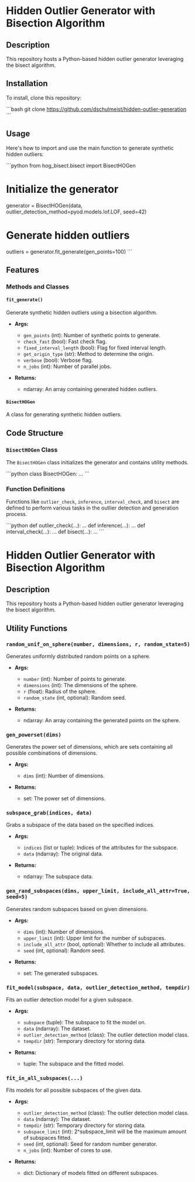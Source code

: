# Hidden Outlier Generator with Bisection Algorithm

## Description

This repository hosts a Python-based hidden outlier generator leveraging the bisect algorithm. 


## Installation

To install, clone this repository:

\```bash
git clone https://github.com/dschulmeist/hidden-outlier-generation
\```

## Usage

Here's how to import and use the main function to generate synthetic hidden outliers:

\```python
from hog_bisect.bisect import BisectHOGen

# Initialize the generator
generator = BisectHOGen(data, outlier_detection_method=pyod.models.lof.LOF, seed=42)

# Generate hidden outliers
outliers = generator.fit_generate(gen_points=100)
\```

## Features

### Methods and Classes

#### `fit_generate()`

Generate synthetic hidden outliers using a bisection algorithm.

- **Args:**
    - `gen_points` (int): Number of synthetic points to generate.
    - `check_fast` (bool): Fast check flag.
    - `fixed_interval_length` (bool): Flag for fixed interval length.
    - `get_origin_type` (str): Method to determine the origin.
    - `verbose` (bool): Verbose flag.
    - `n_jobs` (int): Number of parallel jobs.

- **Returns:**
    - ndarray: An array containing generated hidden outliers.

#### `BisectHOGen`

A class for generating synthetic hidden outliers.

## Code Structure

### `BisectHOGen` Class

The `BisectHOGen` class initializes the generator and contains utility methods.

\```python
class BisectHOGen:
...
\```

### Function Definitions

Functions like `outlier_check`, `inference`, `interval_check`, and `bisect` are defined to perform various tasks in the outlier detection and generation process.

\```python
def outlier_check(...):
...
def inference(...):
...
def interval_check(...):
...
def bisect(...):
...
\```

# Hidden Outlier Generator with Bisection Algorithm

## Description

This repository hosts a Python-based hidden outlier generator leveraging the bisect algorithm.

## Utility Functions

### `random_unif_on_sphere(number, dimensions, r, random_state=5)`

Generates uniformly distributed random points on a sphere.

- **Args:**
  - `number` (int): Number of points to generate.
  - `dimensions` (int): The dimensions of the sphere.
  - `r` (float): Radius of the sphere.
  - `random_state` (int, optional): Random seed.

- **Returns:**
  - ndarray: An array containing the generated points on the sphere.

### `gen_powerset(dims)`

Generates the power set of dimensions, which are sets containing all possible combinations of dimensions.

- **Args:**
  - `dims` (int): Number of dimensions.

- **Returns:**
  - set: The power set of dimensions.

### `subspace_grab(indices, data)`

Grabs a subspace of the data based on the specified indices.

- **Args:**
  - `indices` (list or tuple): Indices of the attributes for the subspace.
  - `data` (ndarray): The original data.

- **Returns:**
  - ndarray: The subspace data.

### `gen_rand_subspaces(dims, upper_limit, include_all_attr=True, seed=5)`

Generates random subspaces based on given dimensions.

- **Args:**
  - `dims` (int): Number of dimensions.
  - `upper_limit` (int): Upper limit for the number of subspaces.
  - `include_all_attr` (bool, optional): Whether to include all attributes.
  - `seed` (int, optional): Random seed.

- **Returns:**
  - set: The generated subspaces.

### `fit_model(subspace, data, outlier_detection_method, tempdir)`

Fits an outlier detection model for a given subspace.

- **Args:**
  - `subspace` (tuple): The subspace to fit the model on.
  - `data` (ndarray): The dataset.
  - `outlier_detection_method` (class): The outlier detection model class.
  - `tempdir` (str): Temporary directory for storing data.

- **Returns:**
  - tuple: The subspace and the fitted model.

### `fit_in_all_subspaces(...)`

Fits models for all possible subspaces of the given data.

- **Args:**
  - `outlier_detection_method` (class): The outlier detection model class.
  - `data` (ndarray): The dataset.
  - `tempdir` (str): Temporary directory for storing data.
  - `subspace_limit` (int): 2^subspace_limit will be the maximum amount of subspaces fitted.
  - `seed` (int, optional): Seed for random number generator.
  - `n_jobs` (int): Number of cores to use.

- **Returns:**
  - dict: Dictionary of models fitted on different subspaces.





